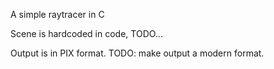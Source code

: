 A simple raytracer in C

Scene is hardcoded in code, TODO...

Output is in PIX format. TODO: make output a modern format.
